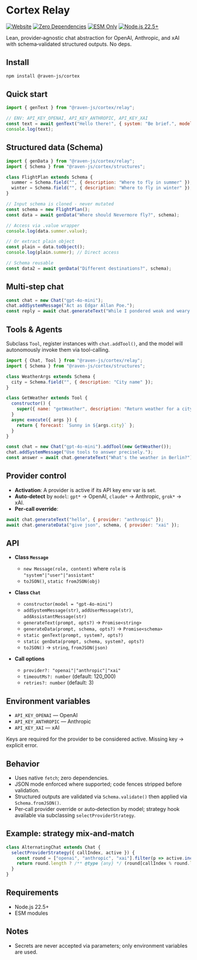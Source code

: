 # Cortex Relay

[![Website](https://img.shields.io/badge/ravenjs.dev-000000?style=flat&logo=firefox&logoColor=white)](https://ravenjs.dev)
[![Zero Dependencies](https://img.shields.io/badge/Zero-Dependencies-brightgreen.svg)](https://github.com/Anonyfox/ravenjs)
[![ESM Only](https://img.shields.io/badge/ESM-Only-purple.svg)](https://nodejs.org/api/esm.html)
[![Node.js 22.5+](https://img.shields.io/badge/Node.js-22.5+-green.svg)](https://nodejs.org/)

Lean, provider‑agnostic chat abstraction for OpenAI, Anthropic, and xAI with schema‑validated structured outputs. No deps.

## Install

```bash
npm install @raven-js/cortex
```

## Quick start

```javascript
import { genText } from "@raven-js/cortex/relay";

// ENV: API_KEY_OPENAI, API_KEY_ANTHROPIC, API_KEY_XAI
const text = await genText("Hello there!", { system: "Be brief.", model: "gpt-4o-mini" });
console.log(text);
```

## Structured data (Schema)

```javascript
import { genData } from "@raven-js/cortex/relay";
import { Schema } from "@raven-js/cortex/structures";

class FlightPlan extends Schema {
  summer = Schema.field("", { description: "Where to fly in summer" });
  winter = Schema.field("", { description: "Where to fly in winter" });
}

// Input schema is cloned - never mutated
const schema = new FlightPlan();
const data = await genData("Where should Nevermore fly?", schema);

// Access via .value wrapper
console.log(data.summer.value);

// Or extract plain object
const plain = data.toObject();
console.log(plain.summer); // Direct access

// Schema reusable
const data2 = await genData("Different destinations?", schema);
```

## Multi‑step chat

```javascript
const chat = new Chat("gpt-4o-mini");
chat.addSystemMessage("Act as Edgar Allan Poe.");
const reply = await chat.generateText("While I pondered weak and weary...");
```

## Tools & Agents

Subclass `Tool`, register instances with `chat.addTool()`, and the model will autonomously invoke them via tool-calling.

```javascript
import { Chat, Tool } from "@raven-js/cortex/relay";
import { Schema } from "@raven-js/cortex/structures";

class WeatherArgs extends Schema {
  city = Schema.field("", { description: "City name" });
}

class GetWeather extends Tool {
  constructor() {
    super({ name: "getWeather", description: "Return weather for a city", parameters: new WeatherArgs() });
  }
  async execute({ args }) {
    return { forecast: `Sunny in ${args.city}` };
  }
}

const chat = new Chat("gpt-4o-mini").addTool(new GetWeather());
chat.addSystemMessage("Use tools to answer precisely.");
const answer = await chat.generateText("What's the weather in Berlin?");
```

## Provider control

- **Activation**: A provider is active if its API key env var is set.
- **Auto‑detect** by `model`: `gpt*` → OpenAI, `claude*` → Anthropic, `grok*` → xAI.
- **Per‑call override**:

```javascript
await chat.generateText("hello", { provider: "anthropic" });
await chat.generateData("give json", schema, { provider: "xai" });
```

## API

- **Class `Message`**

  - `new Message(role, content)` where `role` is `"system"|"user"|"assistant"`
  - `toJSON()`, `static fromJSON(obj)`

- **Class `Chat`**

  - `constructor(model = "gpt-4o-mini")`
  - `addSystemMessage(str)`, `addUserMessage(str)`, `addAssistantMessage(str)`
  - `generateText(prompt, opts?)` → `Promise<string>`
  - `generateData(prompt, schema, opts?)` → `Promise<schema>`
  - `static genText(prompt, system?, opts?)`
  - `static genData(prompt, schema, system?, opts?)`
  - `toJSON()` → `string`, `fromJSON(json)`

- **Call options**
  - `provider?: "openai"|"anthropic"|"xai"`
  - `timeoutMs?: number` (default: 120_000)
  - `retries?: number` (default: 3)

## Environment variables

- `API_KEY_OPENAI` — OpenAI
- `API_KEY_ANTHROPIC` — Anthropic
- `API_KEY_XAI` — xAI

Keys are required for the provider to be considered active. Missing key → explicit error.

## Behavior

- Uses native `fetch`; zero dependencies.
- JSON mode enforced where supported; code fences stripped before validation.
- Structured outputs are validated via `Schema.validate()` then applied via `Schema.fromJSON()`.
- Per‑call provider override or auto‑detection by model; strategy hook available via subclassing `selectProviderStrategy`.

## Example: strategy mix‑and‑match

```javascript
class AlternatingChat extends Chat {
  selectProviderStrategy({ callIndex, active }) {
    const round = ["openai", "anthropic", "xai"].filter(p => active.includes(p));
    return round.length ? /** @type {any} */ (round[callIndex % round.length]) : null;
  }
}
```

## Requirements

- Node.js 22.5+
- ESM modules

## Notes

- Secrets are never accepted via parameters; only environment variables are used.
